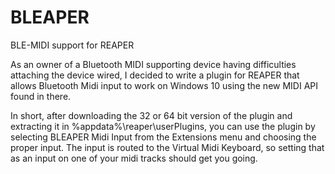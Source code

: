 # BLEAPER
BLE-MIDI support for REAPER

As an owner of a Bluetooth MIDI supporting device having difficulties attaching the device wired, I decided to write a plugin for REAPER that allows Bluetooth Midi input to work on Windows 10 using the new MIDI API found in there.

In short, after downloading the 32 or 64 bit version of the plugin and extracting it in %appdata%\reaper\userPlugins, you can use the plugin by selecting BLEAPER Midi Input from the Extensions menu and choosing the proper input. The input is routed to the Virtual Midi Keyboard, so setting that as an input on one of your midi tracks should get you going.